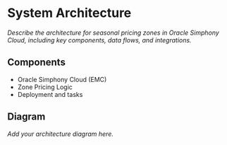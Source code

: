 # System Architecture

_Describe the architecture for seasonal pricing zones in Oracle Simphony Cloud, including key components, data flows, and integrations._

## Components

- Oracle Simphony Cloud (EMC)
- Zone Pricing Logic
- Deployment and tasks

## Diagram

_Add your architecture diagram here._
